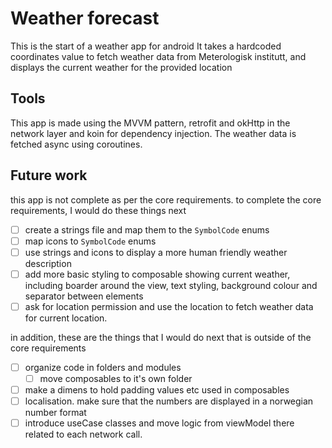 # Weather forecast
This is the start of a weather app for android
It takes a hardcoded coordinates value to fetch weather data from Meterologisk institutt, and displays the current weather for the provided location

## Tools
This app is made using the MVVM pattern, retrofit and okHttp in the network layer and koin for dependency injection. The weather data is fetched async using coroutines. 

## Future work
this app is not complete as per the core requirements. to complete the core requirements, I would do these things next
- [ ] create a strings file and map them to the `SymbolCode` enums
- [ ] map icons to `SymbolCode` enums
- [ ] use strings and icons to display a more human friendly weather description
- [ ] add more basic styling to composable showing current weather, including boarder around the view, text styling, background colour and separator between elements
- [ ] ask for location permission and use the location to fetch weather data for current location.

in addition, these are the things that I would do next that is outside of the core requirements
- [ ] organize code in folders and modules
  - [ ] move composables to it's own folder
- [ ] make a dimens to hold padding values etc used in composables
- [ ] localisation. make sure that the numbers are displayed in a norwegian number format
- [ ] introduce useCase classes and move logic from viewModel there related to each network call. 
